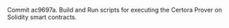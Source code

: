 Commit ac9697a.                    Build and Run scripts for executing the Certora Prover on Solidity smart contracts.
